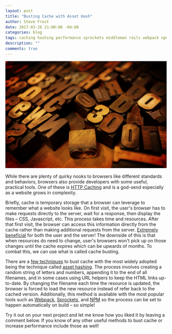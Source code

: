 ```yaml
---
layout: post
title: "Busting Cache with Asset Hash"
author: Steve Frost
date: 2017-03-26 21:00:00 -04:00
categories: blog
tags: caching hashing performance sprockets middleman rails webpack npm
description: ""
comments: true
---
```


![asset-hash-picture](/assets/img/blogs/assethash1.jpg)

While there are plenty of quirky nooks to browsers like different standards and behaviors, browsers also provide developers with some useful, practical tools. One of these is [HTTP Caching](https://developers.google.com/web/fundamentals/performance/optimizing-content-efficiency/http-caching) and is a god-send especially as a website grows in complexity. 

Briefly, cache is temporary storage that a browser can leverage to remember what a website looks like. On first visit, the user's browser has to make requests directly to the server, wait for a response, then display the files – CSS, Javascript, etc. This process takes time and resources. After that first visit, the browser can access this information directly from the cache rather than making additional requests from the server. [Extremely beneficial](https://developers.google.com/speed/docs/insights/LeverageBrowserCaching) for both the user and the server! The downside of this is that when resources do need to change, user's browsers won't pick up on those changes until the cache expires which can be upwards of months. To combat this, we can use what is called cache busting.

There are a [few techniques](https://css-tricks.com/strategies-for-cache-busting-css/) to bust cache with the most widely adopted being the technique called [asset hashing](https://survivejs.com/webpack/optimizing/adding-hashes-to-filenames/). The process involves creating a random string of letters and numbers, appending it to the end of all filenames, and in some cases using URL helpers to keep the HTML links up-to-date. By changing the filename each time the resource is updated, the browser is forced to load the new resource instead of refer back to the cached version. Additionally, this method is available with the most popular tools such as [Webpack](https://medium.com/@okonetchnikov/long-term-caching-of-static-assets-with-webpack-1ecb139adb95#.ycss3zitu), [Sprockets](https://middlemanapp.com/advanced/improving-cacheability/), and [NPM](https://www.npmjs.com/package/asset_hash) so the process can be set to happen automatically on build – so simple!

Try it out on your next project and let me know how you liked it by leaving a comment below. If you know of any other useful methods to bust cache or increase performance include those as well!

